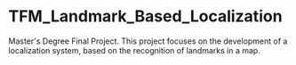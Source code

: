 # TFM_Landmark_Based_Localization
Master's Degree Final Project. This project focuses on the development of a localization system, based on the recognition of landmarks in a map.
